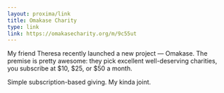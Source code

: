 ```yaml
---
layout: proxima/link
title: Omakase Charity
type: link
link: https://omakasecharity.org/m/9c55ut
---
```


My friend Theresa recently launched a new project — Omakase. The premise is pretty awesome: they pick excellent well-deserving charities, you subscribe at $10, $25, or $50 a month.

Simple subscription-based giving. My kinda joint.
